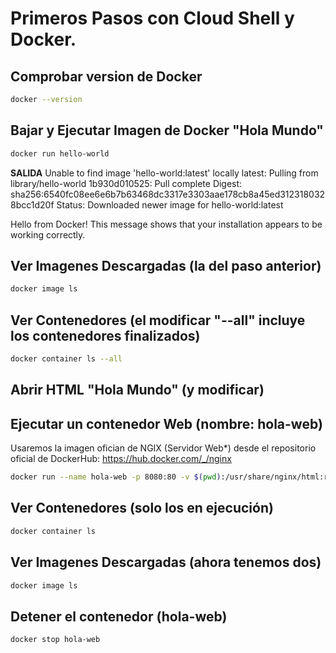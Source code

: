 # Primeros Pasos con Cloud Shell y Docker.

## Comprobar version de Docker

```bash
docker --version
```

## Bajar y Ejecutar Imagen de Docker "Hola Mundo"
```bash
docker run hello-world
```
**SALIDA**
Unable to find image 'hello-world:latest' locally
latest: Pulling from library/hello-world
1b930d010525: Pull complete
Digest: sha256:6540fc08ee6e6b7b63468dc3317e3303aae178cb8a45ed3123180328bcc1d20f
Status: Downloaded newer image for hello-world:latest

Hello from Docker!
This message shows that your installation appears to be working correctly.

## Ver Imagenes Descargadas (la del paso anterior)
```bash
docker image ls
```

## Ver Contenedores (el modificar "--all" incluye los contenedores finalizados)
```bash
docker container ls --all
```

## Abrir HTML "Hola Mundo" (y modificar)
<walkthrough-editor-open-file filePath="./DesarrolloEnGCP-Udemy/index.html"
                              text="Abrir Archivo de Prueba">
</walkthrough-editor-open-file>

## Ejecutar un contenedor Web (nombre: hola-web)

Usaremos la imagen ofician de NGIX (Servidor Web*) desde el repositorio oficial de DockerHub: https://hub.docker.com/_/nginx

```bash
docker run --name hola-web -p 8080:80 -v $(pwd):/usr/share/nginx/html:ro -d nginx
```

## Ver Contenedores (solo los en ejecución)
```bash
docker container ls
```

## Ver Imagenes Descargadas (ahora tenemos dos)
```bash
docker image ls
```

## Detener el contenedor (hola-web)
```bash
docker stop hola-web
```







